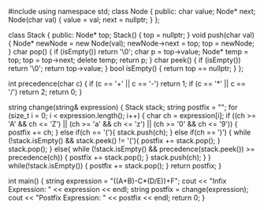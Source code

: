 #include <iostream>
using namespace std;
class Node {
public:
    char value;
    Node* next;
    Node(char val) {
        value = val;
        next = nullptr;
    }
};

class Stack {
    public:
    Node* top;
    Stack() {
        top = nullptr;
    }
    void push(char val) {
        Node* newNode = new Node(val);
        newNode->next = top;
        top = newNode;
    }
    char pop() {
        if (isEmpty()) return '\0';
        char p = top->value;
        Node* temp = top;
        top = top->next;
        delete temp;
        return p;
    }
    char peek() {
        if (isEmpty()) return '\0';
        return top->value;
    }
    bool isEmpty() {
        return top == nullptr;
    }
};

int precedence(char c) {
    if (c == '+' || c == '-') return 1;
    if (c == '*' || c == '/') return 2;
    return 0;
}

string change(string& expression) {
    Stack stack;
    string postfix = "";
    for (size_t i = 0; i < expression.length(); i++) {
        char ch = expression[i];
        if ((ch >= 'A' && ch <= 'Z') || (ch >= 'a' && ch <= 'z') || (ch >= '0' && ch <= '9')) {
            postfix += ch;
        }
         else if(ch == '('){
            stack.push(ch);
        } 
        else if(ch == ')') {
            while (!stack.isEmpty() && stack.peek() != '('){
                postfix += stack.pop();
            }
            stack.pop();
        }
         else{
            while (!stack.isEmpty() && precedence(stack.peek()) >= precedence(ch)) {
                postfix += stack.pop();
            }
            stack.push(ch);
        }
    }
    while(!stack.isEmpty()) {
        postfix += stack.pop();
    }
    return postfix;
}

int main() {
    string expression = "((A+B)-C*(D/E))+F";
    cout << "Infix Expression: " << expression << endl;
    string postfix = change(expression);
    cout << "Postfix Expression: " << postfix << endl;
    return 0;
}
